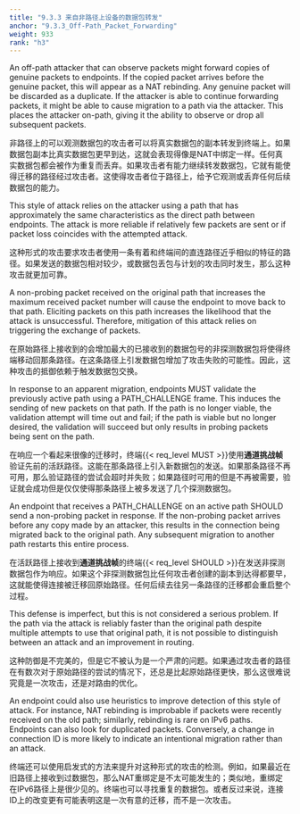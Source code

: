 ```yaml
---
title: "9.3.3 来自非路径上设备的数据包转发"
anchor: "9.3.3_Off-Path_Packet_Forwarding"
weight: 933
rank: "h3"
---
```


An off-path attacker that can observe packets might forward copies of genuine packets to endpoints. If the copied packet arrives before the genuine packet, this will appear as a NAT rebinding. Any genuine packet will be discarded as a duplicate. If the attacker is able to continue forwarding packets, it might be able to cause migration to a path via the attacker. This places the attacker on-path, giving it the ability to observe or drop all subsequent packets.

非路径上的可以观测数据包的攻击者可以将真实数据包的副本转发到终端上。如果数据包副本比真实数据包更早到达，这就会表现得像是NAT中绑定一样。任何真实数据包都会被作为重复而丢弃。如果攻击者有能力继续转发数据包，它就有能使得迁移的路径经过攻击者。这使得攻击者位于路径上，给予它观测或丢弃任何后续数据包的能力。

This style of attack relies on the attacker using a path that has approximately the same characteristics as the direct path between endpoints. The attack is more reliable if relatively few packets are sent or if packet loss coincides with the attempted attack.

这种形式的攻击要求攻击者使用一条有着和终端间的直连路径近乎相似的特征的路径。如果发送的数据包相对较少，或数据包丢包与计划的攻击同时发生，那么这种攻击就更加可靠。

A non-probing packet received on the original path that increases the maximum received packet number will cause the endpoint to move back to that path. Eliciting packets on this path increases the likelihood that the attack is unsuccessful. Therefore, mitigation of this attack relies on triggering the exchange of packets.

在原始路径上接收到的会增加最大的已接收到的数据包号的非探测数据包将使得终端移动回那条路径。在这条路径上引发数据包增加了攻击失败的可能性。因此，这种攻击的抵御依赖于触发数据包交换。

In response to an apparent migration, endpoints MUST validate the previously active path using a PATH_CHALLENGE frame. This induces the sending of new packets on that path. If the path is no longer viable, the validation attempt will time out and fail; if the path is viable but no longer desired, the validation will succeed but only results in probing packets being sent on the path.

在响应一个看起来很像的迁移时，终端{{< req_level MUST >}}使用**通道挑战帧**验证先前的活跃路径。这能在那条路径上引入新数据包的发送。如果那条路径不再可用，那么验证路径的尝试会超时并失败；如果路径时可用的但是不再被需要，验证就会成功但是仅仅使得那条路径上被多发送了几个探测数据包。

An endpoint that receives a PATH_CHALLENGE on an active path SHOULD send a non-probing packet in response. If the non-probing packet arrives before any copy made by an attacker, this results in the connection being migrated back to the original path. Any subsequent migration to another path restarts this entire process.

在活跃路径上接收到**通道挑战帧**的终端{{< req_level SHOULD >}}在发送非探测数据包作为响应。如果这个非探测数据包比任何攻击者创建的副本到达得都要早，这就能使得连接被迁移回原始路径。任何后续去往另一条路径的迁移都会重启整个过程。

This defense is imperfect, but this is not considered a serious problem. If the path via the attack is reliably faster than the original path despite multiple attempts to use that original path, it is not possible to distinguish between an attack and an improvement in routing.

这种防御是不完美的，但是它不被认为是一个严肃的问题。如果通过攻击者的路径在有数次对于原始路径的尝试的情况下，还总是比起原始路径更快，那么这很难说究竟是一次攻击，还是对路由的优化。

An endpoint could also use heuristics to improve detection of this style of attack. For instance, NAT rebinding is improbable if packets were recently received on the old path; similarly, rebinding is rare on IPv6 paths. Endpoints can also look for duplicated packets. Conversely, a change in connection ID is more likely to indicate an intentional migration rather than an attack.

终端还可以使用启发式的方法来提升对这种形式的攻击的检测。例如，如果最近在旧路径上接收到过数据包，那么NAT重绑定是不太可能发生的；类似地，重绑定在IPv6路径上是很少见的。终端也可以寻找重复的数据包。或者反过来说，连接ID上的改变更有可能表明这是一次有意的迁移，而不是一次攻击。
